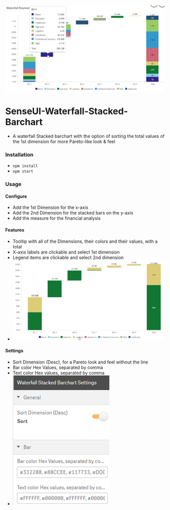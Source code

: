 ![Chart](assets/screenshot1.png "Chart") 

# SenseUI-Waterfall-Stacked-Barchart

- A waterfall Stacked barchart with the option of sorting the total values of the 1st dimension for more Pareto-like look & feel

### Installation
- `npm install`
- `npm start`

### Usage

#### Configure
- Add the 1st Dimension for the x-axis
- Add the 2nd Dimension for the stacked bars on the y-axis
- Add the measure for the financial analysis

#### Features
- Tooltip with all of the Dimensions, their colors and their values, with a total
- X-axis labels are clickable and select 1st dimension
- Legend items are clickable and select 2nd dimension
- ![Selecting Legends](assets/screenshot2.png "Selecting Legends") 

#### Settings   
- Sort Dimension (Desc), for a Pareto look and feel without the line
- Bar color Hex Values, separated by comma
- Text color Hex values, separated by comma
- ![Settings](assets/settings.png "Settings") 
